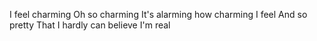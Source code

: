 I feel charming
Oh so charming
It's alarming how charming I feel
And so pretty
That I hardly can believe I'm real

